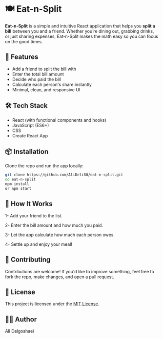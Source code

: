 # 🍽️ Eat-n-Split

**Eat-n-Split** is a simple and intuitive React application that helps you **split a bill** between you and a friend. Whether you’re dining out, grabbing drinks, or just sharing expenses, Eat-n-Split makes the math easy so you can focus on the good times.

## 🚀 Features

- Add a friend to split the bill with
- Enter the total bill amount
- Decide who paid the bill
- Calculate each person's share instantly
- Minimal, clean, and responsive UI

## 🛠️ Tech Stack

- React (with functional components and hooks)
- JavaScript (ES6+)
- CSS
- Create React App

## 📦 Installation

Clone the repo and run the app locally:

```bash
git clone https://github.com/AliDeli80/eat-n-split.git
cd eat-n-split
npm install
or npm start
```

## 🧠 How It Works
1- Add your friend to the list.

2- Enter the bill amount and how much you paid.

3- Let the app calculate how much each person owes.

4- Settle up and enjoy your meal!

## 🤝 Contributing
Contributions are welcome! If you'd like to improve something, feel free to fork the repo, make changes, and open a pull request.

## 📄 License
This project is licensed under the [MIT License](LICENSE).

## 👨‍💻 Author
Ali Delgoshaei
